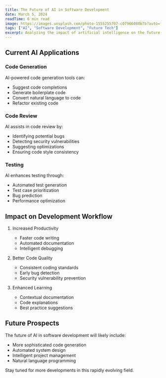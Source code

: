 ```yaml
---
title: The Future of AI in Software Development
date: March 5, 2024
readTime: 6 min read
image: https://images.unsplash.com/photo-1555255707-c07966088b7b?auto=format&fit=crop&q=80&w=800
tags: ["AI", "Software Development", "Future Tech"]
excerpt: Analyzing the impact of artificial intelligence on the future of software development.
---
```


## Current AI Applications

### Code Generation
AI-powered code generation tools can:
- Suggest code completions
- Generate boilerplate code
- Convert natural language to code
- Refactor existing code

### Code Review
AI assists in code review by:
- Identifying potential bugs
- Detecting security vulnerabilities
- Suggesting optimizations
- Ensuring code style consistency

### Testing
AI enhances testing through:
- Automated test generation
- Test case prioritization
- Bug prediction
- Performance optimization

## Impact on Development Workflow

1. Increased Productivity
   - Faster code writing
   - Automated documentation
   - Intelligent debugging

2. Better Code Quality
   - Consistent coding standards
   - Early bug detection
   - Security vulnerability prevention

3. Enhanced Learning
   - Contextual documentation
   - Code explanations
   - Best practice suggestions

## Future Prospects

The future of AI in software development will likely include:
- More sophisticated code generation
- Automated system design
- Intelligent project management
- Natural language programming

Stay tuned for more developments in this rapidly evolving field.